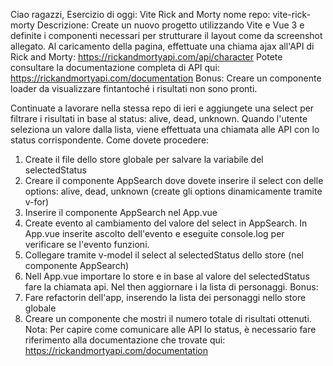Ciao ragazzi,
Esercizio di oggi: Vite Rick and Morty
nome repo: vite-rick-morty
Descrizione:
Create un nuovo progetto utilizzando Vite e Vue 3 e definite i componenti necessari per strutturare il layout come da screenshot allegato.
Al caricamento della pagina, effettuate una chiama ajax all'API di Rick and Morty:
https://rickandmortyapi.com/api/character
Potete consultare la documentazione completa di API qui: https://rickandmortyapi.com/documentation
Bonus:
Creare un componente loader da visualizzare fintantoché i risultati non sono pronti.


Continuate a lavorare nella stessa repo di ieri e aggiungete una select per filtrare i risultati in base al status:  alive, dead, unknown.
Quando l'utente seleziona un valore dalla lista, viene effettuata una chiamata alle API con lo status corrispondente.
Come dovete procedere:
1. Create il file dello store globale per salvare la variabile del selectedStatus
2. Creare il componente AppSearch dove dovete inserire il select con delle options: alive, dead, unknown (create gli options dinamicamente tramite v-for)
3. Inserire il componente AppSearch nel App.vue
4. Create evento al cambiamento del valore del select in AppSearch. In App.vue inserite ascolto dell'evento e eseguite console.log per verificare se l'evento funzioni.
5. Collegare tramite v-model il select al selectedStatus dello store (nel componente AppSearch)
6. Nell App.vue importare lo store e in base al valore del selectedStatus fare la chiamata api. Nel then aggiornare i la lista di personaggi.
Bonus:
1. Fare refactorin dell'app, inserendo la lista dei personaggi nello store globale
2. Creare un componente che mostri il numero totale di risultati ottenuti.
Nota:
Per capire come comunicare alle API lo status, è necessario fare riferimento alla documentazione che trovate qui: https://rickandmortyapi.com/documentation